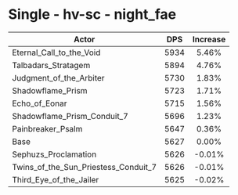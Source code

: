 # Single - hv-sc - night_fae
| Actor | DPS | Increase |
|---|:---:|:---:|
|Eternal_Call_to_the_Void|5934|5.46%|
|Talbadars_Stratagem|5894|4.76%|
|Judgment_of_the_Arbiter|5730|1.83%|
|Shadowflame_Prism|5723|1.71%|
|Echo_of_Eonar|5715|1.56%|
|Shadowflame_Prism_Conduit_7|5696|1.23%|
|Painbreaker_Psalm|5647|0.36%|
|Base|5627|0.00%|
|Sephuzs_Proclamation|5626|-0.01%|
|Twins_of_the_Sun_Priestess_Conduit_7|5626|-0.01%|
|Third_Eye_of_the_Jailer|5625|-0.02%|

